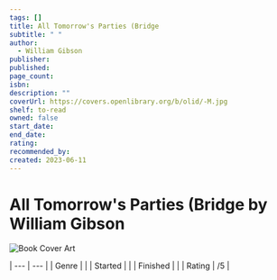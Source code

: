 ```yaml
---
tags: []
title: All Tomorrow's Parties (Bridge
subtitle: " "
author:
  - William Gibson
publisher: 
published: 
page_count: 
isbn: 
description: ""
coverUrl: https://covers.openlibrary.org/b/olid/-M.jpg
shelf: to-read
owned: false
start_date: 
end_date: 
rating: 
recommended_by: 
created: 2023-06-11
---
```


# All Tomorrow's Parties (Bridge by William Gibson

![Book Cover Art](https://covers.openlibrary.org/b/olid/-M.jpg)


| --- | --- |
| Genre |  |
| Started |  |
| Finished |  |
| Rating | /5 |

